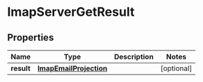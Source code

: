 

# ImapServerGetResult


## Properties

| Name | Type | Description | Notes |
|------------ | ------------- | ------------- | -------------|
|**result** | [**ImapEmailProjection**](ImapEmailProjection) |  |  [optional] |



